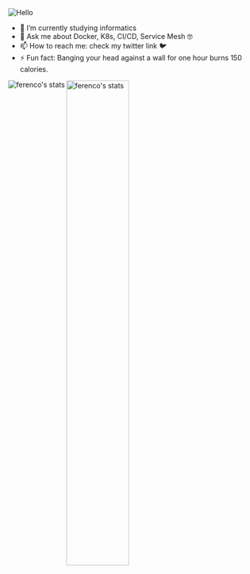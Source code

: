 <img src="https://media2.giphy.com/media/dzaUX7CAG0Ihi/giphy.gif?cid=ecf05e47x75n11vd31h4xj53sqylrgshxfedv31731cjebks&rid=giphy.gif" alt="Hello">

- 🌱 I’m currently studying informatics 
- 💬 Ask me about Docker, K8s, CI/CD, Service Mesh :nerd_face:
- 📫 How to reach me: check my twitter link :bird:
- ⚡ Fun fact: Banging your head against a wall for one hour burns 150 calories.


  
<p><img align="left" src="https://github-readme-stats.vercel.app/api/top-langs/?username=ferencovonmatterhorn&theme=synthwave" alt="ferenco's stats" /></p>
<p><img align="center" src="https://github-readme-stats.vercel.app/api?username=ferencovonmatterhorn&theme=synthwave" alt="ferenco's stats" width="50%"/></p>
